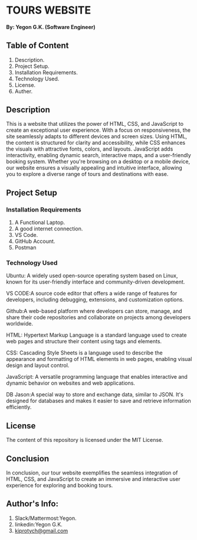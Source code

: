 # TOURS WEBSITE

#### By: Yegon G.K. (Software Engineer)

## Table of Content
1. Description.
2. Project Setup.
3. Installation Requirements.
4. Technology Used.
5. License.
6. Auther.

## Description

This is a website that utilizes the power of HTML, CSS, and JavaScript to create an exceptional user experience. With a focus on responsiveness, the site seamlessly adapts to different devices and screen sizes. Using HTML, the content is structured for clarity and accessibility, while CSS enhances the visuals with attractive fonts, colors, and layouts. JavaScript adds interactivity, enabling dynamic search, interactive maps, and a user-friendly booking system. Whether you're browsing on a desktop or a mobile device, our website ensures a visually appealing and intuitive interface, allowing you to explore a diverse range of tours and destinations with ease.

## Project Setup

### Installation Requirements
1. A Functional Laptop.
2. A good internet connection.
3. VS Code.
4. GitHub Account.
5. Postman

### Technology Used

Ubuntu: A widely used open-source operating system based on Linux, known for its user-friendly interface and community-driven development.

VS CODE:A source code editor that offers a wide range of features for developers, including debugging, extensions, and customization options.

Github:A web-based platform where developers can store, manage, and share their code repositories and collaborate on projects among developers worldwide.

HTML: Hypertext Markup Language is a standard language used to create web pages and structure their content using tags and elements.

CSS: Cascading Style Sheets is a language used to describe the appearance and formatting of HTML elements in web pages, enabling visual design and layout control.

JavaScript: A versatile programming language that enables interactive and dynamic behavior on websites and web applications.

DB Jason:A special way to store and exchange data, similar to JSON. It's designed for databases and makes it easier to save and retrieve information efficiently.


## License

The content of this repository is licensed under the MIT License.

## Conclusion

In conclusion, our tour website exemplifies the seamless integration of HTML, CSS, and JavaScript to create an immersive and interactive user experience for exploring and booking tours.

## Author's Info:
1. Slack/Mattermost:Yegon.
2. linkedin:Yegon G.K.
3. kiprotych@gmail.com